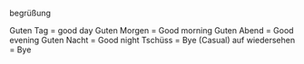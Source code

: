 begrüßung

Guten Tag = good day
Guten Morgen = Good morning
Guten Abend = Good evening
Guten Nacht = Good night
Tschüss = Bye (Casual)
auf wiedersehen = Bye

